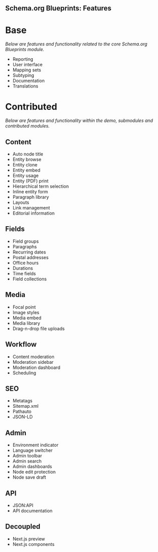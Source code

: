 Schema.org Blueprints: Features
-------------------------------

# Base

_Below are features and functionality related to the core Schema.org Blueprints module._

- Reporting
- User interface
- Mapping sets
- Subtyping
- Documentation
- Translations

# Contributed

_Below are features and functionality within the demo, submodules and contributed modules._

## Content
- Auto node title
- Entity browse
- Entity clone
- Entity embed
- Entity usage
- Entity (PDF) print 
- Hierarchical term selection
- Inline entity form
- Paragraph library
- Layouts
- Link management
- Editorial information

## Fields
- Field groups
- Paragraphs
- Recurring dates
- Postal addresses
- Office hours
- Durations
- Time fields
- Field collections

## Media
- Focal point
- Image styles
- Media embed
- Media library
- Drag-n-drop file uploads

## Workflow
- Content moderation
- Moderation sidebar
- Moderation dashboard
- Scheduling

## SEO
- Metatags
- Sitemap.xml
- Pathauto
- JSON-LD

## Admin
- Environment indicator
- Language switcher
- Admin toolbar
- Admin search
- Admin dashboards
- Node edit protection
- Node save draft

## API
- JSON:API
- API documentation

## Decoupled
- Next.js preview
- Next.js components 
